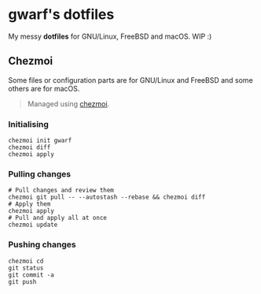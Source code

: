 # gwarf's dotfiles

My messy **dotfiles** for GNU/Linux, FreeBSD and macOS. WIP :)

## Chezmoi

Some files or configuration parts are for GNU/Linux and FreeBSD and
some others are for macOS.

> Managed using [chezmoi](https://www.chezmoi.io).

### Initialising

```shell
chezmoi init gwarf
chezmoi diff
chezmoi apply
```

### Pulling changes

```shell
# Pull changes and review them
chezmoi git pull -- --autostash --rebase && chezmoi diff
# Apply them
chezmoi apply
# Pull and apply all at once
chezmoi update
```

### Pushing changes

```shell
chezmoi cd
git status
git commit -a
git push
```